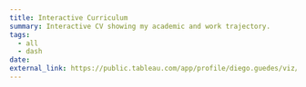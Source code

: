 ```yaml
---
title: Interactive Curriculum
summary: Interactive CV showing my academic and work trajectory.
tags:
  - all
  - dash
date: 
external_link: https://public.tableau.com/app/profile/diego.guedes/viz/InteractiveResumePT-BR/CurrculoInterativo
---
```

